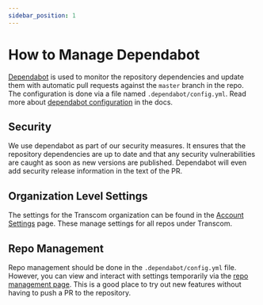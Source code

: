 ```yaml
---
sidebar_position: 1
---
```


# How to Manage Dependabot

[Dependabot](https://dependabot.com) is used to monitor the repository dependencies and update them with automatic
pull requests against the `master` branch in the repo. The configuration is done via a file named
`.dependabot/config.yml`. Read more about [dependabot configuration](https://dependabot.com/docs/config-file/) in the
docs.

## Security

We use dependabot as part of our security measures. It ensures that the repository dependencies are up to date and
that any security vulnerabilities are caught as soon as new versions are published. Dependabot will even
add security release information in the text of the PR.

## Organization Level Settings

The settings for the Transcom organization can be found in the [Account Settings](https://app.dependabot.com/accounts/transcom/settings)
page. These manage settings for all repos under Transcom.

## Repo Management

Repo management should be done in the `.dependabot/config.yml` file. However, you can view and interact with
settings temporarily via the [repo management page](https://app.dependabot.com/accounts/transcom/repos/114694829).
This is a good place to try out new features without having to push a PR to the repository.

